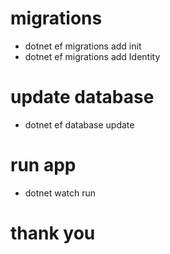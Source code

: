 
# migrations
-   dotnet ef migrations add init
-   dotnet ef migrations add Identity

# update database
-   dotnet ef database update

# run app
-   dotnet watch run

# thank you
